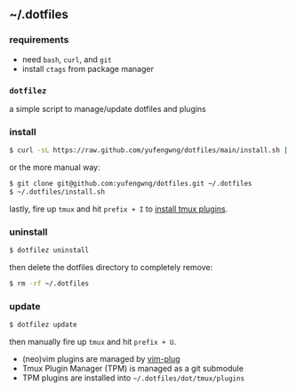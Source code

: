 ## ~/.dotfiles

### requirements

* need `bash`, `curl`, and `git`
* install `ctags` from package manager

### `dotfilez`

a simple script to manage/update dotfiles and plugins

### install

```sh
$ curl -sL https://raw.github.com/yufengwng/dotfiles/main/install.sh | bash
```

or the more manual way:

```sh
$ git clone git@github.com:yufengwng/dotfiles.git ~/.dotfiles
$ ~/.dotfiles/install.sh
```

lastly, fire up `tmux` and hit `prefix + I` to [install tmux plugins][tpm].

### uninstall

```sh
$ dotfilez uninstall
```

then delete the dotfiles directory to completely remove:

```sh
$ rm -rf ~/.dotfiles
```

### update

``` bash
$ dotfilez update
```

then manually fire up `tmux` and hit `prefix + U`.

* (neo)vim plugins are managed by [vim-plug][plug]
* Tmux Plugin Manager (TPM) is managed as a git submodule
* TPM plugins are installed into `~/.dotfiles/dot/tmux/plugins`

[tpm]: https://github.com/tmux-plugins/tpm
[plug]: https://github.com/junegunn/vim-plug
